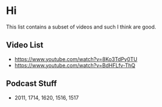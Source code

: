 # Hi

This list contains a subset of videos and such I think are good.

## Video List

- https://www.youtube.com/watch?v=8Ko3TdPy0TU
- https://www.youtube.com/watch?v=BdHFLfv-ThQ

## Podcast Stuff

- 2011, 1714, 1620, 1516, 1517

